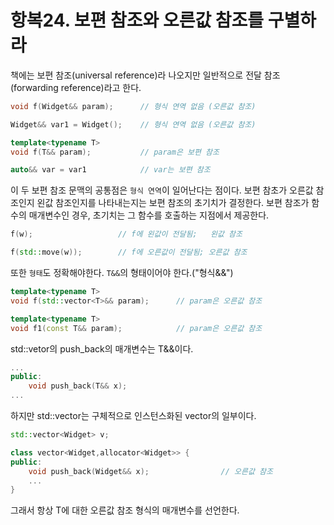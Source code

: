 # 항복24. 보편 참조와 오른값 참조를 구별하라

책에는 보편 참조(universal reference)라 나오지만 일반적으로 전달 참조(forwarding reference)라고 한다.

```cpp
void f(Widget&& param);      // 형식 연역 없음 (오른값 참조)

Widget&& var1 = Widget();    // 형식 연역 없음 (오른값 참조)

template<typename T>
void f(T&& param);           // param은 보편 참조

auto&& var = var1            // var는 보편 참조
```

이 두 보편 참조 문맥의 공통점은 `형식 연역`이 일어난다는 점이다. 보편 참초가 오른값 참조인지 왼값 참조인지를 나타내는지는 보편 참조의 초기치가 결정한다. 보편 참조가 함수의 매개변수인 경우, 초기치는 그 함수를 호출하는 지점에서 제공한다.

```cpp
f(w);                   // f에 왼값이 전달됨;   왼값 참조

f(std::move(w));        // f에 오른값이 전달됨; 오른값 참조
```

또한 `형태`도 정확해야한다. `T&&`의 형태이어야 한다.("형식&&")

```cpp
template<typename T>
void f(std::vector<T>&& param);      // param은 오른값 참조

template<typename T>
void f1(const T&& param);            // param은 오른값 참조
```

std::vetor의 push_back의 매개변수는 T&&이다.

```cpp
...
public:
    void push_back(T&& x);
...
```

하지만 std::vector는 구체적으로 인스턴스화된 vector의 일부이다. 

```cpp
std::vector<Widget> v;

class vector<Widget,allocator<Widget>> {
public:
    void push_back(Widget&& x);                // 오른값 참조
    ...
}
```

그래서 항상 T에 대한 오른값 참조 형식의 매개변수를 선언한다.
